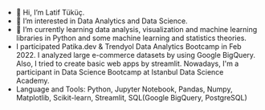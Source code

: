 - 👋 Hi, I’m Latif Tüküç.
- 👀 I’m interested in Data Analytics and Data Science.
- 🌱 I’m currently learning data analysis, visualization and machine learning libraries in Python and some machine learning and statistics theories.
- I participated Patika.dev & Trendyol Data Analytics Bootcamp in Feb 2022. I analyzed large e-commerce datasets by using Google BigQuery. Also, I tried to create basic web apps by streamlit. Nowadays, I'm a participant in Data Science Bootcamp at Istanbul Data Science Academy.
- Language and Tools: Python, Jupyter Notebook, Pandas, Numpy, Matplotlib, Scikit-learn, Streamlit, SQL(Google BigQuery, PostgreSQL)
 

<!---
LatifTukuc/LatifTukuc is a ✨ special ✨ repository because its `README.md` (this file) appears on your GitHub profile.
You can click the Preview link to take a look at your changes.
--->
